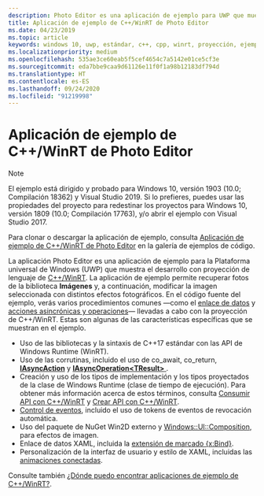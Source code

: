 ```yaml
---
description: Photo Editor es una aplicación de ejemplo para UWP que muestra el desarrollo con la proyección de lenguaje de C++/WinRT. La aplicación de ejemplo permite recuperar fotos de la biblioteca Imágenes y, después, editar la imagen seleccionada con distintos efectos fotográficos.
title: Aplicación de ejemplo de C++/WinRT de Photo Editor
ms.date: 04/23/2019
ms.topic: article
keywords: windows 10, uwp, estándar, c++, cpp, winrt, proyección, ejemplo, aplicación, foto, editor
ms.localizationpriority: medium
ms.openlocfilehash: 535ae3ce60eab5f5cef4654c7a5142e01ce5cf3e
ms.sourcegitcommit: eda7bbe9caa9d61126e11f0f1a98b12183df794d
ms.translationtype: HT
ms.contentlocale: es-ES
ms.lasthandoff: 09/24/2020
ms.locfileid: "91219998"
---
```

# <a name="photo-editor-cwinrt-sample-application"></a>Aplicación de ejemplo de C++/WinRT de Photo Editor

> [!NOTE]
> El ejemplo está dirigido y probado para Windows 10, versión 1903 (10.0; Compilación 18362) y Visual Studio 2019. Si lo prefieres, puedes usar las propiedades del proyecto para redestinar los proyectos para Windows 10, versión 1809 (10.0; Compilación 17763), y/o abrir el ejemplo con Visual Studio 2017.

Para clonar o descargar la aplicación de ejemplo, consulta [Aplicación de ejemplo de C++/WinRT de Photo Editor](/samples/microsoft/windows-appsample-photo-editor/photo-editor-cwinrt-sample-application/) en la galería de ejemplos de código.

La aplicación Photo Editor es una aplicación de ejemplo para la Plataforma universal de Windows (UWP) que muestra el desarrollo con proyección de lenguaje de [C++/WinRT](intro-to-using-cpp-with-winrt.md). La aplicación de ejemplo permite recuperar fotos de la biblioteca **Imágenes** y, a continuación, modificar la imagen seleccionada con distintos efectos fotográficos. En el código fuente del ejemplo, verás varios procedimientos comunes &mdash;como el [enlace de datos](binding-property.md) y [acciones asincrónicas y operaciones](concurrency.md)&mdash; llevadas a cabo con la proyección de C++/WinRT. Estas son algunas de las características específicas que se muestran en el ejemplo.

- Uso de las bibliotecas y la sintaxis de C++17 estándar con las API de Windows Runtime (WinRT).
- Uso de las corrutinas, incluido el uso de co_await, co_return, [**IAsyncAction**](/uwp/api/windows.foundation.iasyncaction) y [**IAsyncOperation&lt;TResult&gt;** ](/uwp/api/windows.foundation.iasyncoperation-1).
- Creación y uso de los tipos de implementación y los tipos proyectados de la clase de Windows Runtime (clase de tiempo de ejecución). Para obtener más información acerca de estos términos, consulta [Consumir API con C++/WinRT](consume-apis.md) y [Crear API con C++/WinRT](author-apis.md).
- [Control de eventos](handle-events.md), incluido el uso de tokens de eventos de revocación automática.
- Uso del paquete de NuGet Win2D externo y [Windows::UI::Composition](/uwp/api/windows.ui.composition), para efectos de imagen.
- Enlace de datos XAML, incluida la [extensión de marcado {x:Bind}](../xaml-platform/x-bind-markup-extension.md).
- Personalización de la interfaz de usuario y estilo de XAML, incluidas las [animaciones conectadas](../design/motion/connected-animation.md).

Consulte también [¿Dónde puedo encontrar aplicaciones de ejemplo de C++/WinRT?](./faq.md#where-can-i-find-cwinrt-sample-apps).